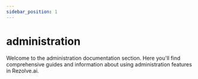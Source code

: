 ```yaml
---
sidebar_position: 1
---
```


# administration

Welcome to the administration documentation section. Here you'll find comprehensive guides and information about using administration features in Rezolve.ai.
